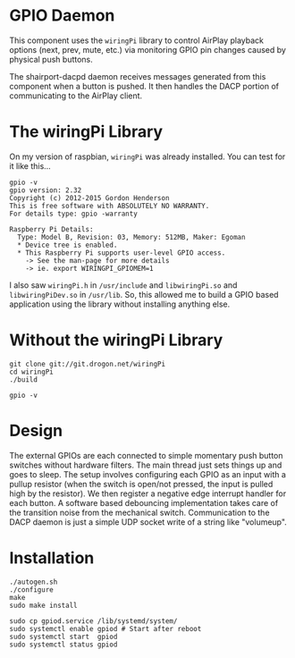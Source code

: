 # GPIO Daemon 

This component uses the `wiringPi` library to control AirPlay playback
options (next, prev, mute, etc.) via monitoring GPIO pin changes caused
by physical push buttons.

The shairport-dacpd daemon receives messages generated from this component
when a button is pushed.  It then handles the DACP portion of communicating
to the AirPlay client.

# The wiringPi Library

On my version of raspbian, `wiringPi` was already installed.  You can test
for it like this...

    gpio -v
    gpio version: 2.32
    Copyright (c) 2012-2015 Gordon Henderson
    This is free software with ABSOLUTELY NO WARRANTY.
    For details type: gpio -warranty
    
    Raspberry Pi Details:
      Type: Model B, Revision: 03, Memory: 512MB, Maker: Egoman
      * Device tree is enabled.
      * This Raspberry Pi supports user-level GPIO access.
        -> See the man-page for more details
        -> ie. export WIRINGPI_GPIOMEM=1

I also saw `wiringPi.h` in `/usr/include` and `libwiringPi.so` and 
`libwiringPiDev.so` in `/usr/lib`.  So, this allowed me to build a GPIO
based application using the library without installing anything else.

# Without the wiringPi Library

    git clone git://git.drogon.net/wiringPi
    cd wiringPi
    ./build

    gpio -v

# Design

The external GPIOs are each connected to simple momentary push button 
switches without hardware filters.  The main thread just sets things up
and goes to sleep.  The setup involves configuring each GPIO as an input 
with a pullup resistor (when the switch is open/not pressed, the input is 
pulled high by the resistor).  We then register a negative edge interrupt
handler for each button.  A software based debouncing implementation takes 
care of the transition noise from the mechanical switch.  Communication to 
the DACP daemon is just a simple UDP socket write of a string like "volumeup".

# Installation

    ./autogen.sh
    ./configure
    make
    sudo make install

    sudo cp gpiod.service /lib/systemd/system/
    sudo systemctl enable gpiod # Start after reboot
    sudo systemctl start  gpiod
    sudo systemctl status gpiod

